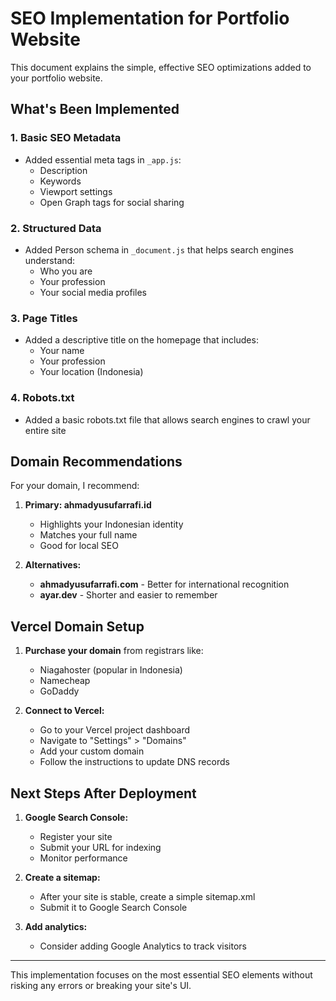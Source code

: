 # SEO Implementation for Portfolio Website

This document explains the simple, effective SEO optimizations added to your portfolio website.

## What's Been Implemented

### 1. Basic SEO Metadata
- Added essential meta tags in `_app.js`:
  - Description
  - Keywords
  - Viewport settings
  - Open Graph tags for social sharing

### 2. Structured Data
- Added Person schema in `_document.js` that helps search engines understand:
  - Who you are
  - Your profession
  - Your social media profiles

### 3. Page Titles
- Added a descriptive title on the homepage that includes:
  - Your name
  - Your profession
  - Your location (Indonesia)

### 4. Robots.txt
- Added a basic robots.txt file that allows search engines to crawl your entire site

## Domain Recommendations

For your domain, I recommend:

1. **Primary: ahmadyusufarrafi.id**
   - Highlights your Indonesian identity
   - Matches your full name
   - Good for local SEO

2. **Alternatives:**
   - **ahmadyusufarrafi.com** - Better for international recognition
   - **ayar.dev** - Shorter and easier to remember

## Vercel Domain Setup

1. **Purchase your domain** from registrars like:
   - Niagahoster (popular in Indonesia)
   - Namecheap
   - GoDaddy

2. **Connect to Vercel:**
   - Go to your Vercel project dashboard
   - Navigate to "Settings" > "Domains"
   - Add your custom domain
   - Follow the instructions to update DNS records

## Next Steps After Deployment

1. **Google Search Console:**
   - Register your site
   - Submit your URL for indexing
   - Monitor performance

2. **Create a sitemap:**
   - After your site is stable, create a simple sitemap.xml
   - Submit it to Google Search Console

3. **Add analytics:**
   - Consider adding Google Analytics to track visitors

---

This implementation focuses on the most essential SEO elements without risking any errors or breaking your site's UI. 